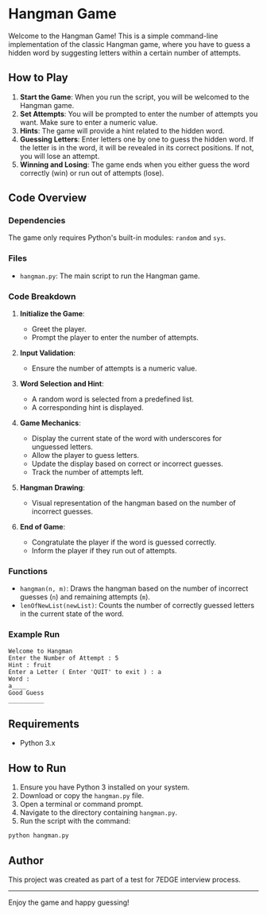 # Hangman Game

Welcome to the Hangman Game! This is a simple command-line implementation of the classic Hangman game, where you have to guess a hidden word by suggesting letters within a certain number of attempts.

## How to Play

1. **Start the Game**: When you run the script, you will be welcomed to the Hangman game.
2. **Set Attempts**: You will be prompted to enter the number of attempts you want. Make sure to enter a numeric value.
3. **Hints**: The game will provide a hint related to the hidden word.
4. **Guessing Letters**: Enter letters one by one to guess the hidden word. If the letter is in the word, it will be revealed in its correct positions. If not, you will lose an attempt.
5. **Winning and Losing**: The game ends when you either guess the word correctly (win) or run out of attempts (lose).

## Code Overview

### Dependencies

The game only requires Python's built-in modules: `random` and `sys`.

### Files

- `hangman.py`: The main script to run the Hangman game.

### Code Breakdown

1. **Initialize the Game**:

   - Greet the player.
   - Prompt the player to enter the number of attempts.

2. **Input Validation**:

   - Ensure the number of attempts is a numeric value.

3. **Word Selection and Hint**:

   - A random word is selected from a predefined list.
   - A corresponding hint is displayed.

4. **Game Mechanics**:

   - Display the current state of the word with underscores for unguessed letters.
   - Allow the player to guess letters.
   - Update the display based on correct or incorrect guesses.
   - Track the number of attempts left.

5. **Hangman Drawing**:

   - Visual representation of the hangman based on the number of incorrect guesses.

6. **End of Game**:
   - Congratulate the player if the word is guessed correctly.
   - Inform the player if they run out of attempts.

### Functions

- `hangman(n, m)`: Draws the hangman based on the number of incorrect guesses (`n`) and remaining attempts (`m`).
- `lenOfNewList(newList)`: Counts the number of correctly guessed letters in the current state of the word.

### Example Run

```plaintext
Welcome to Hangman
Enter the Number of Attempt : 5
Hint : fruit
Enter a Letter ( Enter 'QUIT' to exit ) : a
Word :
a____
Good Guess
__________
```

## Requirements

- Python 3.x

## How to Run

1. Ensure you have Python 3 installed on your system.
2. Download or copy the `hangman.py` file.
3. Open a terminal or command prompt.
4. Navigate to the directory containing `hangman.py`.
5. Run the script with the command:

```bash
python hangman.py
```

## Author

This project was created as part of a test for 7EDGE interview process.

---

Enjoy the game and happy guessing!
